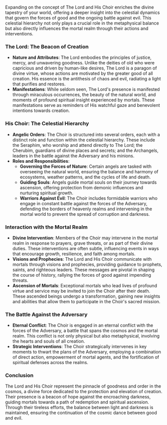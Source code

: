 Expanding on the concept of The Lord and His Choir enriches the divine tapestry of your world, offering a deeper insight into the celestial dynamics that govern the forces of good and the ongoing battle against evil. This celestial hierarchy not only plays a crucial role in the metaphysical balance but also directly influences the mortal realm through their actions and interventions.

### The Lord: The Beacon of Creation

- **Nature and Attributes**: The Lord embodies the principles of justice, mercy, and unwavering goodness. Unlike the deities of old who were capricious and driven by human-like desires, The Lord is a paragon of divine virtue, whose actions are motivated by the greater good of all creation. His essence is the antithesis of chaos and evil, radiating a light that purifies and restores.
- **Manifestations**: While seldom seen, The Lord's presence is manifested through miraculous occurrences, the beauty of the natural world, and moments of profound spiritual insight experienced by mortals. These manifestations serve as reminders of His watchful gaze and benevolent intentions towards creation.

### His Choir: The Celestial Hierarchy

- **Angelic Orders**: The Choir is structured into several orders, each with a distinct role and function within the celestial hierarchy. These include the Seraphim, who worship and attend directly to The Lord; the Cherubim, guardians of divine places and secrets; and the Archangels, leaders in the battle against the Adversary and his minions.
- **Roles and Responsibilities**:
    - **Governing the Forces of Nature**: Certain angels are tasked with overseeing the natural world, ensuring the balance and harmony of ecosystems, weather patterns, and the cycles of life and death.
    - **Guiding Souls**: Angels guide mortal souls on their journey towards ascension, offering protection from demonic influences and nurturing spiritual growth.
    - **Warriors Against Evil**: The Choir includes formidable warriors who engage in constant battle against the forces of the Adversary, defending the borders of heavenly realms and intervening in the mortal world to prevent the spread of corruption and darkness.

### Interaction with the Mortal Realm

- **Divine Intervention**: Members of the Choir may intervene in the mortal realm in response to prayers, grave threats, or as part of their divine duties. These interventions are often subtle, influencing events in ways that encourage growth, resilience, and faith among mortals.
- **Visions and Prophecies**: The Lord and His Choir communicate with mortals through visions and prophecies, providing guidance to prophets, saints, and righteous leaders. These messages are pivotal in shaping the course of history, rallying the forces of good against impending threats.
- **Ascension of Mortals**: Exceptional mortals who lead lives of profound virtue and service may be invited to join the Choir after their death. These ascended beings undergo a transformation, gaining new insights and abilities that allow them to participate in the Choir's sacred mission.

### The Battle Against the Adversary

- **Eternal Conflict**: The Choir is engaged in an eternal conflict with the forces of the Adversary, a battle that spans the cosmos and the mortal realm. This conflict is not only physical but also metaphysical, involving the hearts and souls of all creation.
- **Strategic Interventions**: The Choir strategically intervenes in key moments to thwart the plans of the Adversary, employing a combination of direct action, empowerment of mortal agents, and the fortification of spiritual defenses across the realms.

### Conclusion

The Lord and His Choir represent the pinnacle of goodness and order in the cosmos, a divine force dedicated to the protection and elevation of creation. Their presence is a beacon of hope against the encroaching darkness, guiding mortals towards a path of redemption and spiritual ascension. Through their tireless efforts, the balance between light and darkness is maintained, ensuring the continuation of the cosmic dance between good and evil.